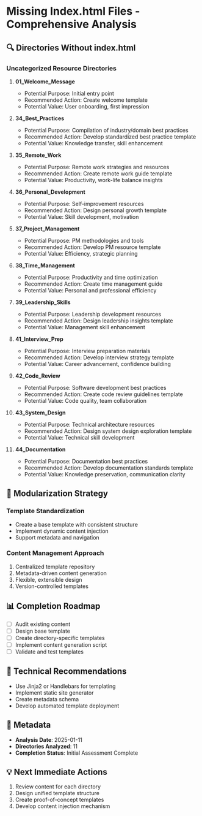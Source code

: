 # Missing Index.html Files - Comprehensive Analysis

## 🔍 Directories Without index.html

### Uncategorized Resource Directories
1. **01_Welcome_Message**
   - Potential Purpose: Initial entry point
   - Recommended Action: Create welcome template
   - Potential Value: User onboarding, first impression

2. **34_Best_Practices**
   - Potential Purpose: Compilation of industry/domain best practices
   - Recommended Action: Develop standardized best practice template
   - Potential Value: Knowledge transfer, skill enhancement

3. **35_Remote_Work**
   - Potential Purpose: Remote work strategies and resources
   - Recommended Action: Create remote work guide template
   - Potential Value: Productivity, work-life balance insights

4. **36_Personal_Development**
   - Potential Purpose: Self-improvement resources
   - Recommended Action: Design personal growth template
   - Potential Value: Skill development, motivation

5. **37_Project_Management**
   - Potential Purpose: PM methodologies and tools
   - Recommended Action: Develop PM resource template
   - Potential Value: Efficiency, strategic planning

6. **38_Time_Management**
   - Potential Purpose: Productivity and time optimization
   - Recommended Action: Create time management guide
   - Potential Value: Personal and professional efficiency

7. **39_Leadership_Skills**
   - Potential Purpose: Leadership development resources
   - Recommended Action: Design leadership insights template
   - Potential Value: Management skill enhancement

8. **41_Interview_Prep**
   - Potential Purpose: Interview preparation materials
   - Recommended Action: Develop interview strategy template
   - Potential Value: Career advancement, confidence building

9. **42_Code_Review**
   - Potential Purpose: Software development best practices
   - Recommended Action: Create code review guidelines template
   - Potential Value: Code quality, team collaboration

10. **43_System_Design**
    - Potential Purpose: Technical architecture resources
    - Recommended Action: Design system design exploration template
    - Potential Value: Technical skill development

11. **44_Documentation**
    - Potential Purpose: Documentation best practices
    - Recommended Action: Develop documentation standards template
    - Potential Value: Knowledge preservation, communication clarity

## 🚀 Modularization Strategy

### Template Standardization
- Create a base template with consistent structure
- Implement dynamic content injection
- Support metadata and navigation

### Content Management Approach
1. Centralized template repository
2. Metadata-driven content generation
3. Flexible, extensible design
4. Version-controlled templates

## 📊 Completion Roadmap
- [ ] Audit existing content
- [ ] Design base template
- [ ] Create directory-specific templates
- [ ] Implement content generation script
- [ ] Validate and test templates

## 🔬 Technical Recommendations
- Use Jinja2 or Handlebars for templating
- Implement static site generator
- Create metadata schema
- Develop automated template deployment

## 📅 Metadata
- **Analysis Date**: 2025-01-11
- **Directories Analyzed**: 11
- **Completion Status**: Initial Assessment Complete

## 💡 Next Immediate Actions
1. Review content for each directory
2. Design unified template structure
3. Create proof-of-concept templates
4. Develop content injection mechanism
